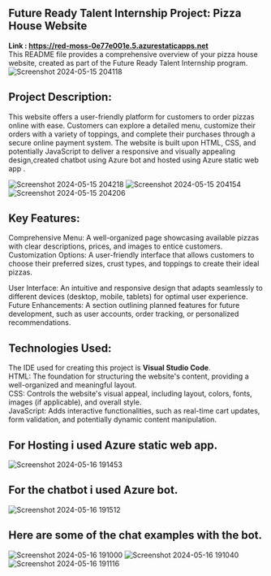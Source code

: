 ## Future Ready Talent Internship Project: Pizza House Website
**Link : https://red-moss-0e77e001e.5.azurestaticapps.net** <br>
This README file provides a comprehensive overview of your pizza house website, created as part of the Future Ready Talent Internship program.
![Screenshot 2024-05-15 204118](https://github.com/L4TIF/FRT-Project/assets/139320453/5e199c7b-9719-45ab-803b-a7d192bc8555)

## Project Description:

This website offers a user-friendly platform for customers to order pizzas online with ease. Customers can explore a detailed menu, customize their orders with a variety of toppings, and complete their purchases through a secure online payment system. The website is built upon HTML, CSS, and potentially JavaScript to deliver a responsive and visually appealing design,created chatbot using Azure bot and hosted using Azure static web app . 

![Screenshot 2024-05-15 204218](https://github.com/L4TIF/FRT-Project/assets/139320453/0badd1f3-7986-4334-81a1-28089d87ed2f)
![Screenshot 2024-05-15 204154](https://github.com/L4TIF/FRT-Project/assets/139320453/1dbdeddd-1a74-4ca2-b19a-83877f27bd61)
![Screenshot 2024-05-15 204206](https://github.com/L4TIF/FRT-Project/assets/139320453/6fbaf6b2-8389-4a6d-80dd-f921c4017f36)

## Key Features:

Comprehensive Menu: A well-organized page showcasing available pizzas with clear descriptions, prices, and images to entice customers.
Customization Options: A user-friendly interface that allows customers to choose their preferred sizes, crust types, and toppings to create their ideal pizzas.


User Interface: An intuitive and responsive design that adapts seamlessly to different devices (desktop, mobile, tablets) for optimal user experience.
Future Enhancements: A section outlining planned features for future development, such as user accounts, order tracking, or personalized recommendations.

## Technologies Used:
The IDE used for creating this project is **Visual Studio Code**.<br>
HTML: The foundation for structuring the website's content, providing a well-organized and meaningful layout.<br>
CSS: Controls the website's visual appeal, including layout, colors, fonts, images (if applicable), and overall style.<br>
JavaScript: Adds interactive functionalities, such as real-time cart updates, form validation, and potentially dynamic content manipulation.<br>

## For Hosting i used Azure static web app.
![Screenshot 2024-05-16 191453](https://github.com/L4TIF/FRT-Project/assets/139320453/7d6ec09f-df8a-4266-9e92-9b9f7b8119c5)

## For the chatbot i used Azure bot.
![Screenshot 2024-05-16 191512](https://github.com/L4TIF/FRT-Project/assets/139320453/6c400367-865c-44ed-8241-a5776ea794a0)

## Here are some of the chat examples with the bot.
![Screenshot 2024-05-16 191000](https://github.com/L4TIF/FRT-Project/assets/139320453/39884dda-8986-48f4-820d-939a952ad2c2)
![Screenshot 2024-05-16 191040](https://github.com/L4TIF/FRT-Project/assets/139320453/7c9623d9-0242-4b00-8e1e-b6edf2ec8b43)
![Screenshot 2024-05-16 191116](https://github.com/L4TIF/FRT-Project/assets/139320453/e7d1c857-8bf4-4279-b11d-d7aae4dc41f7)


